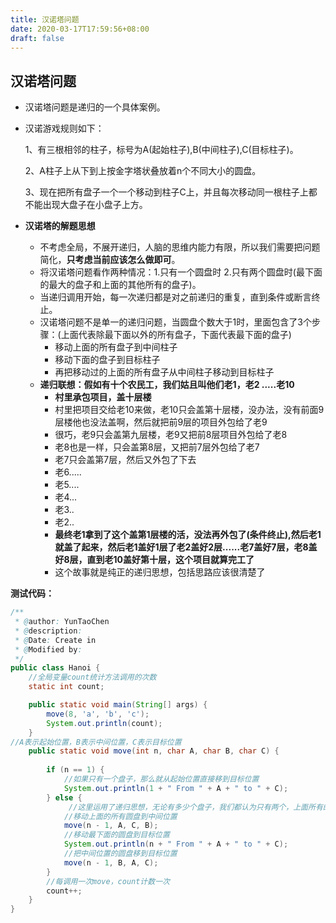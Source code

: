 ```yaml
---
title: 汉诺塔问题
date: 2020-03-17T17:59:56+08:00
draft: false
---
```


## 汉诺塔问题

- 汉诺塔问题是递归的一个具体案例。

- 汉诺游戏规则如下：

  1、有三根相邻的柱子，标号为A(起始柱子),B(中间柱子),C(目标柱子)。

  2、A柱子上从下到上按金字塔状叠放着n个不同大小的圆盘。

  3、现在把所有盘子一个一个移动到柱子C上，并且每次移动同一根柱子上都不能出现大盘子在小盘子上方。



- **汉诺塔的解题思想**
  - 不考虑全局，不展开递归，人脑的思维内能力有限，所以我们需要把问题简化，**只考虑当前应该怎么做即可**。
  - 将汉诺塔问题看作两种情况：1.只有一个圆盘时 2.只有两个圆盘时(最下面的最大的盘子和上面的其他所有的盘子)。
  - 当递归调用开始，每一次递归都是对之前递归的重复，直到条件或断言终止。
  - 汉诺塔问题不是单一的递归问题，当圆盘个数大于1时，里面包含了3个步骤：(上面代表除最下面以外的所有盘子，下面代表最下面的盘子)
    - 移动上面的所有盘子到中间柱子
    - 移动下面的盘子到目标柱子
    - 再把移动过的上面的所有盘子从中间柱子移动到目标柱子
  - **递归联想：假如有十个农民工，我们姑且叫他们老1，老2 .....老10**
    - **村里承包项目，盖十层楼**
    - 村里把项目交给老10来做，老10只会盖第十层楼，没办法，没有前面9层楼他也没法盖啊，然后就把前9层的项目外包给了老9
    - 很巧，老9只会盖第九层楼，老9又把前8层项目外包给了老8
    - 老8也是一样，只会盖第8层，又把前7层外包给了老7
    - 老7只会盖第7层，然后又外包了下去
    - 老6.....
    - 老5....
    - 老4...
    - 老3..
    - 老2..
    - **最终老1拿到了这个盖第1层楼的活，没法再外包了(条件终止),然后老1就盖了起来，然后老1盖好1层了老2盖好2层......老7盖好7层，老8盖好8层，直到老10盖好第十层，这个项目就算完工了**
    - 这个故事就是纯正的递归思想，包括思路应该很清楚了

**测试代码：**

```java
/**
 * @author: YunTaoChen
 * @description:
 * @Date: Create in
 * @Modified by:
 */
public class Hanoi {
    //全局变量count统计方法调用的次数
    static int count;

    public static void main(String[] args) {
        move(8, 'a', 'b', 'c');
        System.out.println(count);
    }
//A表示起始位置，B表示中间位置，C表示目标位置
    public static void move(int n, char A, char B, char C) {
       
        if (n == 1) {
            //如果只有一个盘子，那么就从起始位置直接移到目标位置
            System.out.println(1 + " From " + A + " to " + C);
        } else {
             //这里运用了递归思想，无论有多少个盘子，我们都认为只有两个，上面所有的和最下面的单独的一个盘子
            //移动上面的所有圆盘到中间位置
            move(n - 1, A, C, B);
            //移动最下面的圆盘到目标位置
            System.out.println(n + " From " + A + " to " + C);
            //把中间位置的圆盘移到目标位置
            move(n - 1, B, A, C);
        }
        //每调用一次move，count计数一次
        count++;
    }
}
```